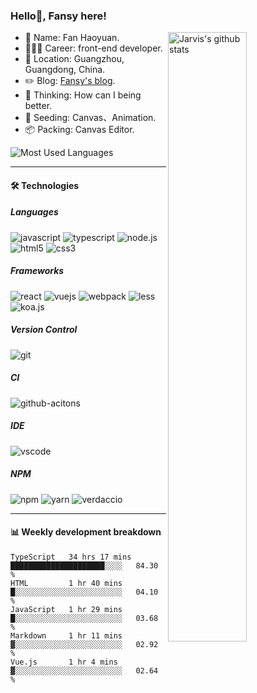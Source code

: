 ### Hello👋, Fansy here!

 <img src="https://github-readme-stats.vercel.app/api?username=fanhaoyuan&show_icons=true&count_private=true&include_all_commits=true" align="right" alt="Jarvis's github stats" width="50%" >

-  👨 Name: Fan Haoyuan.
-  👨🏽‍💻 Career: front-end developer.
-  📍 Location: Guangzhou, Guangdong, China.
-  ✏️ Blog: [Fansy's blog](https://fanhaoyuan.github.io).
-  🤔 Thinking: How can I being better.
-  🌱 Seeding: Canvas、Animation.
-  📦 Packing: Canvas Editor.

<img src="https://github-readme-stats.vercel.app/api/top-langs/?username=fanhaoyuan&card_width=854" alt="Most Used Languages"/>

---

####  🛠 Technologies

##### Languages

<span>
<img src="https://img.shields.io/badge/javascript%20-%23323330.svg?&style=for-the-badge&logo=javascript&logoColor=%23F7DF1E" alt="javascript"/>
</span>
<span>
<img src="https://img.shields.io/badge/typescript%20-%23007ACC.svg?&style=for-the-badge&logo=typescript&logoColor=white" alt="typescript" />
</span>
<span>
<img src="https://img.shields.io/badge/node.js%20-%2343853D.svg?&style=for-the-badge&logo=node.js&logoColor=white" alt="node.js"/>
</span>
<span>
<img src="https://img.shields.io/badge/html5%20-%23E34F26.svg?&style=for-the-badge&logo=html5&logoColor=white" alt="html5"/>
</span>
<span>
<img src="https://img.shields.io/badge/css3%20-%231572B6.svg?&style=for-the-badge&logo=css3&logoColor=white" alt="css3" />
</span>
<br>

##### Frameworks
<span>
<img src="https://img.shields.io/badge/react%20-%2320232a.svg?&style=for-the-badge&logo=react&logoColor=%2361DAFB" alt="react" />
</span>
<span>
<img src="https://img.shields.io/badge/vuejs%20-%2335495e.svg?&style=for-the-badge&logo=vue.js&logoColor=%234FC08D" alt="vuejs"/>
</span>
<span>
<img src="https://img.shields.io/badge/webpack%20-%238DD6F9.svg?&style=for-the-badge&logo=webpack&logoColor=black" alt="webpack"/>
</span>
<span>
<img src="https://img.shields.io/badge/less%20-%232671E5.svg?&style=for-the-badge&color=lightgrey" alt="less" />
</span>
<span>
<img src="https://img.shields.io/badge/koa.js%20-%232671E5.svg?&style=for-the-badge&color=black" alt="koa.js"/>
</span>

##### Version Control
<span>
<img src="https://img.shields.io/badge/git%20-%23F05033.svg?&style=for-the-badge&logo=git&logoColor=white" alt="git" />
</span>

##### CI
<span>
<img src="https://img.shields.io/badge/github%20actions%20-%232671E5.svg?&style=for-the-badge&logo=github%20actions&logoColor=white" alt="github-acitons"/>
</span>

##### IDE
<span>
<img src="https://img.shields.io/badge/vscode%20-%232671E5.svg?&style=for-the-badge&color=blue" alt="vscode" />
</span>

##### NPM
<span>
<img src="https://img.shields.io/badge/npm%20-%23267114.svg?&style=for-the-badge&logo=npm&color=EA2039" alt="npm" />
</span>
<span>
<img src="https://img.shields.io/badge/yarn%20-%23267114.svg?&style=for-the-badge&logo=yarn&logoColor=white&color=2188b6" alt="yarn" />
</span>
<span>
<img src="https://img.shields.io/badge/verdaccio%20-%23267114.svg?&style=for-the-badge&color=4b5e40" alt="verdaccio" />
</span>

---

#### 📊 Weekly development breakdown

<!--START_SECTION:waka-->
```text
TypeScript   34 hrs 17 mins  █████████████████████░░░░   84.30 % 
HTML         1 hr 40 mins    █░░░░░░░░░░░░░░░░░░░░░░░░   04.10 % 
JavaScript   1 hr 29 mins    █░░░░░░░░░░░░░░░░░░░░░░░░   03.68 % 
Markdown     1 hr 11 mins    ▓░░░░░░░░░░░░░░░░░░░░░░░░   02.92 % 
Vue.js       1 hr 4 mins     ▓░░░░░░░░░░░░░░░░░░░░░░░░   02.64 % 
```
<!--END_SECTION:waka-->

